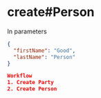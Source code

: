 # create#Person

In parameters

```json
{
  "firstName": "Good",
  "lastName": "Person"
}

Workflow
1. Create Party
2. Create Person
